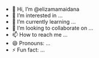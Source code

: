 - 👋 Hi, I’m @elizamamaidana
- 👀 I’m interested in ...
- 🌱 I’m currently learning ...
- 💞️ I’m looking to collaborate on ...
- 📫 How to reach me ...
- 😄 Pronouns: ...
- ⚡ Fun fact: ...

<!---
elizamamaidana/elizamamaidana is a ✨ special ✨ repository because its `README.md` (this file) appears on your GitHub profile.
You can click the Preview link to take a look at your changes.
--->

